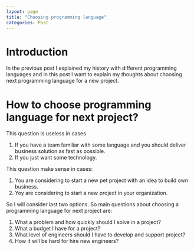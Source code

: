 ```yaml
---
layout: page
title: "Choosing programming language"
categories: Post
---
```


# Introduction

In the previous post I explained my history with different programming languages and in this post I want to explain my thoughts about choosing next programming language for a new project.

# How to choose programming language for next project?

This question is useless in cases
1. If you have a team familiar with some language and you should deliver business solution as fast as possible.
2. If you just want some technology.

This question make sense in cases:
1. You are considering to start a new pet project with an idea to build own business.
2. Yoy are considering to start a new project in your organization.

So I will consider last two options. So main questions about choosing a programming language for next project are:
1. What a problem and how quickly should I solve in a project?
2. What a budget I have for a project?
3. What level of engineers should I have to develop and support project?
4. How it will be hard for hire new engineers?

